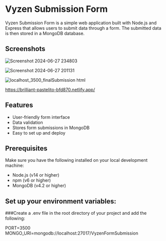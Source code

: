 # Vyzen Submission Form

Vyzen Submission Form is a simple web application built with Node.js and Express that allows users to submit data through a form. The submitted data is then stored in a MongoDB database.

## Screenshots

![Screenshot 2024-06-27 234803](https://github.com/HuligeshBondade/VyzenSubmissionForm/assets/107861136/f37b58d3-3678-4e04-9e8d-8fd6e829f457)

![Screenshot 2024-06-27 201131](https://github.com/HuligeshBondade/VyzenSubmissionForm/assets/107861136/8a8fdf41-86cd-4ee5-8ebe-d2df85cb16e9)

![localhost_3500_finalSubmission html](https://github.com/HuligeshBondade/VyzenSubmissionForm/assets/107861136/9495a8c2-c0b7-47e9-b650-bde14e60ebaa)

https://brilliant-pastelito-bfd870.netlify.app/

## Features

- User-friendly form interface
- Data validation
- Stores form submissions in MongoDB
- Easy to set up and deploy

## Prerequisites

Make sure you have the following installed on your local development machine:

- Node.js (v14 or higher)
- npm (v6 or higher)
- MongoDB (v4.2 or higher)

## Set up your environment variables:
###Create a .env file in the root directory of your project and add the following:

PORT=3500
MONGO_URI=mongodb://localhost:27017/VyzenFormSubmission
